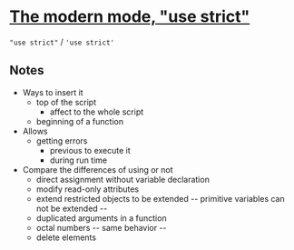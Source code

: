 # [The modern mode, "use strict"](https://javascript.info/strict-mode)

`"use strict"` / `'use strict'`


## Notes
* Ways to insert it
  * top of the script
    * affect to the whole script
  * beginning of a function
* Allows
  * getting errors
    * previous to execute it
    * during run time
* Compare the differences of using or not
  * direct assignment without variable declaration
  * modify read-only attributes
  * extend restricted objects to be extended -- primitive variables can not be extended --
  * duplicated arguments in a function
  * octal numbers -- same behavior --
  * delete elements